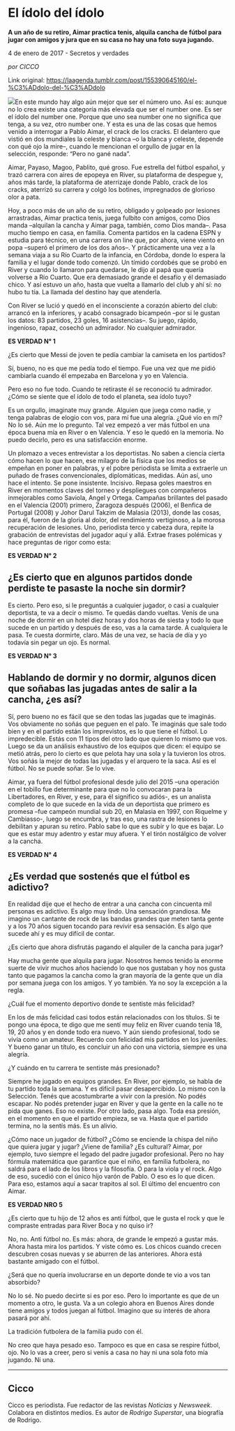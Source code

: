 # El ídolo del ídolo

**A un año de su retiro, Aimar practica tenis, alquila cancha de fútbol para jugar con amigos y jura que en su casa no hay una foto suya jugando.**

4 de enero de 2017 - Secretos y verdades

_por CICCO_

Link original: https://laagenda.tumblr.com/post/155390645160/el-%C3%ADdolo-del-%C3%ADdolo

![](https://64.media.tumblr.com/7288d77d8701437ea6c0d2b61cac77f6/tumblr_inline_pk0lppLOK01t6q87u_500.jpg)En este mundo hay algo aún mejor que ser el número uno. Así es: aunque no lo crea existe una categoría más elevada que ser el number one. Es ser el ídolo del number one. Porque que uno sea number one no significa que tenga, a su vez, otro number one. Y esta es una de las cosas que hemos venido a interrogar a Pablo Aimar, el crack de los cracks. El delantero que vistió en dos mundiales la celeste y blanca –o la blanca y celeste, depende con qué ojo la mire–, cuando le mencionan el orgullo de jugar en la selección, responde: “Pero no gané nada”.

Aimar, Payaso, Magoo, Pablito, qué groso. Fue estrella del fútbol español, y trazó carrera con aires de epopeya en River, su plataforma de despegue y, años más tarde, la plataforma de aterrizaje donde Pablo, crack de los cracks, aterrizó su carrera y colgó los botines, impregnados de glorioso olor a pata.


Hoy, a poco más de un año de su retiro, obligado y golpeado por lesiones arrastradas, Aimar practica tenis, juega fulbito con amigos, como Dios manda –alquilan la cancha y Aimar paga, también, como Dios manda–. Pasa mucho tiempo en casa, en familia. Comenta partidos en la cadena ESPN y estudia para técnico, en una carrera on line que, por ahora, viene viento en popa –superó el primero de los dos años–. Y prácticamente una vez a la semana viaja a su Río Cuarto de la infancia, en Córdoba, donde lo espera la familia y el lugar donde todo comenzó. Un tímido cordobés que se probó en River y cuando lo llamaron para quedarse, le dijo al papá que quería volverse a Río Cuarto. Que era demasiado grande el desafío y él demasiado chico. Y así estuvo un año, hasta que vuelta a llamarlo del club y ahí sí: no hubo tu tía. La llamada del destino hay que atenderla. 


Con River se lució y quedó en el inconsciente a corazón abierto del club: arrancó en la inferiores, y acabó consagrado bicampeón –por si le gustan los datos: 83 partidos, 23 goles, 16 asistencias–. Su juego, rápido, ingenioso, rapaz, cosechó un admirador. No cualquier admirador.


  
**ES VERDAD N° 1**

¿Es cierto que Messi de joven te pedía cambiar la camiseta en los partidos?
 

Sí, bueno, no es que me pedía todo el tiempo. Fue una vez que me pidió cambiarla cuando él empezaba en Barcelona y yo en Valencia. 
 

Pero eso no fue todo. Cuando te retiraste él se reconoció tu admirador. ¿Cómo se siente que el ídolo de todo el planeta, sea ídolo tuyo? 
 

Es un orgullo, imaginate muy grande. Alguien que juega como nadie, y tenga palabras de elogio con vos, para mí fue una alegría. ¿Qué vio en mí? No lo sé. Aún me lo pregunto. Tal vez empezó a ver más fútbol en una época buena mía en River o en Valencia. Y eso le quedó en la memoria. No puedo decirlo, pero es una satisfacción enorme. 


  
Un plomazo a veces entrevistar a los deportistas. No saben a ciencia cierta cómo hacen lo que hacen, ese milagro de la física que los medios se empeñan en poner en palabras, y el pobre periodista se limita a extraerle un puñado de frases convencionales, diplomáticas, medidas. Aún así, uno hace el intento. Se pone insistente. Incisivo. Repasa goles maestros en River en momentos claves del torneo y despliegues con compañeros inmejorables como Saviola, Angel y Ortega. Campañas brillantes del pasado en el Valencia (2001) primero, Zaragoza después (2006), el Benfica de Portugal (2008) y Johor Darul Takzim de Malasia (2013), donde las cosas, para él, fueron de la gloria al dolor, del rendimiento vertiginoso, a la morosa recuperación de lesiones. Uno, periodista terco y cabeza dura, repite la grabación de entrevistas del jugador aquí y allá. Extrae frases polémicas y hace preguntas de rigor como esta:
 

  
**ES VERDAD N° 2**

¿Es cierto que en algunos partidos donde perdiste te pasaste la noche sin dormir? 
- 

Es cierto. Pero eso, si le preguntás a cualquier jugador, o casi a cualquier deportista, te va a decir o mismo. Te quedás dando vueltas. Venís de una noche de dormir en un hotel diez horas y dos horas de siesta y todo lo que sucede en un partido y después de eso, vas a la cama tarde. A cualquiera le pasa. Te cuesta dormirte, claro. Más de una vez, se hacía de día y yo todavía sin pegar un ojo. Es normal.


  
**ES VERDAD N° 3**

Hablando de dormir y no dormir, algunos dicen que soñabas las jugadas antes de salir a la cancha, ¿es así?
- 

Sí, pero bueno no es fácil que se den todas las jugadas que te imaginás. Vos obviamente no soñás que peguen en el palo. Te imaginás que sale todo bien y en el partido están los imprevistos, es lo que tiene el fútbol. Lo impredecible. Estás con 11 tipos del otro lado que quieren lo mismo que vos. Luego se da un análisis exhaustivo de los equipos que dicen: el equipo se metió atrás, pero lo cierto es que pelota hay una sola y la tuvieron los otros. Vos soñás la mejor de todas las jugadas y el arquero te la saca. Así es el fútbol. No se puede soñar. Se lo vive.

  
Aimar, ya fuera del fútbol profesional desde julio del 2015 –una operación en el tobillo fue determinante para que no lo convocaran para la Libertadores, en River, y ese, para él significo su adiós-, es un analista completo de lo que sucede en la vida de un deportista que primero es promesa –fue campeón mundial sub 20, en Malasia en 1997, con Riquelme y Cambiasso-, luego se encumbra, y tras eso, una rastra de lesiones lo debilitan y apuran su retiro. 
Pablo sabe lo que es subir y lo que es bajar. Lo que es estar muy adentro y estar muy afuera. Y el tirón nostálgico de volver a la cancha. 


  
**ES VERDAD N° 4**

¿Es verdad que sostenés que el fútbol es adictivo?
-

En realidad dije que el hecho de entrar a una cancha con cincuenta mil personas es adictivo. Es algo muy lindo. Una sensación grandiosa. Me imagino un cantante de rock de las bandas grandes que meten tanta gente y a los 70 años siguen tocando para revivir esa sensación. Es algo que sucede ahí y es muy difícil de contar. 
 

¿Es cierto que ahora disfrutás pagando el alquiler de la cancha para jugar?


Hay mucha gente que alquila para jugar. Nosotros hemos tenido la enorme suerte de vivir muchos años haciendo lo que nos gustaban y hoy nos gusta tanto que pagamos la cancha como la gran mayoría de la gente que un día por semana juega con los amigos. Y yo también. Ya no soy la excepción a la regla. 


¿Cuál fue el momento deportivo donde te sentiste más felicidad?

En los de más felicidad casi todos están relacionados con los títulos. Si te pongo una época, te digo que me sentí muy feliz en River cuando tenía 18, 19, 20 años y en donde todo era nuevo. Y aún siendo profesional, todo se vivía como un amateur. Recuerdo con felicidad mis partidos en los juveniles. Y bueno ganar un título, es concluir un año con una victoria, siempre es una alegría.


¿Y cuándo en tu carrera te sentiste más presionado?

Siempre he jugado en equipos grandes. En River, por ejemplo, se habla de tu partido toda la semana. Y es difícil pasar desapercibido. Lo mismo con la Selección. Tenés que acostumbrarte a vivir con la presión. No podés escapar. No podés pretender jugar en River y que la gente en la calle no te pida que ganes. Eso no existe. Por otro lado, pasa algo. Toda esa presión, en el momento en que el partido empieza, se va. Hasta que el partido termina, no la sentís más. Es un alivio. 


  
¿Cómo nace un jugador de fútbol? ¿Cómo se enciende la chispa del niño que quiera jugar y jugar? ¿Viene de familia? ¿Es cultural? Aimar, por ejemplo, tuvo siempre el legado del padre jugador profesional. Pero no hay fórmula matemática que garantice que el niño, en familia futbolera, no saldrá para el lado de los libros y la filosofía. O para la viola y el rock. Algo de eso, sucedió con el único hijo varón de Pablo. O eso es lo que dicen. Para eso, estamos aquí a sacar trapitos al sol. El último del encuentro con Aimar.


  
**ES VERDAD NRO 5**

¿Es cierto que tu hijo de 12 años es anti fútbol, que le gusta el rock y que le compraste entradas para River Boca y no quiso ir? 

No, no. Anti fútbol no. Es más: ahora, de grande le empezó a gustar más. Ahora hasta mira los partidos. Y viste cómo es. Los chicos cuando crecen descubren cosas nuevas y se aburren de las anteriores. Ahora está bastante amigado con el fútbol. 


¿Será que no quería involucrarse en un deporte donde te vio a vos tan absorbido?


No lo sé. No puedo decirte si es por eso. Pero lo importante es que de un momento a otro, le gusta. Va a un colegio ahora en Buenos Aires donde tiene amigos y todos juegan al fútbol. Imagino que su interés de ahora pasará por ahí.


La tradición futbolera de la familia pudo con él. 

No creo que haya pesado eso. Tampoco es que en casa se respire fútbol, ojo. No lo vas a creer, pero si venís a casa no hay ni una sola foto mía jugando. Ni una.

  




---

 Cicco
------

 Cicco es periodista. Fue redactor de las revistas *Noticias* y *Newsweek*. Colabora en distintos medios. Es autor de *Rodrigo Superstar*, una biografía de Rodrigo. 

